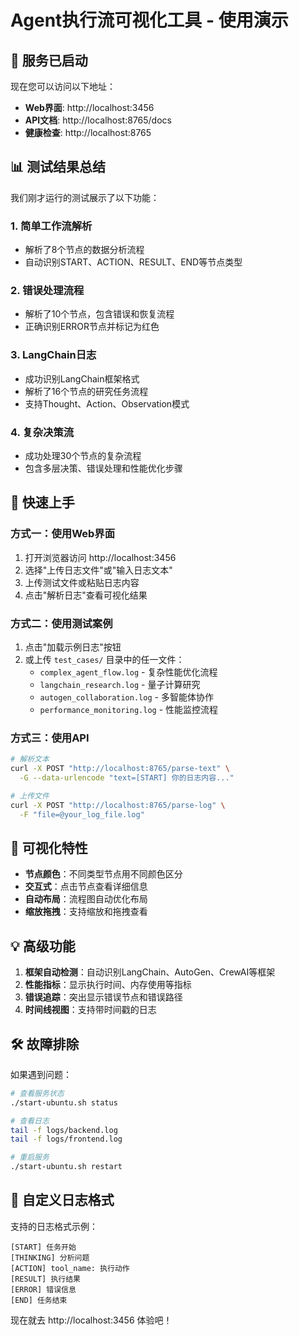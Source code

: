 # Agent执行流可视化工具 - 使用演示

## 🚀 服务已启动

现在您可以访问以下地址：

- **Web界面**: http://localhost:3456
- **API文档**: http://localhost:8765/docs
- **健康检查**: http://localhost:8765

## 📊 测试结果总结

我们刚才运行的测试展示了以下功能：

### 1. 简单工作流解析
- 解析了8个节点的数据分析流程
- 自动识别START、ACTION、RESULT、END等节点类型

### 2. 错误处理流程
- 解析了10个节点，包含错误和恢复流程
- 正确识别ERROR节点并标记为红色

### 3. LangChain日志
- 成功识别LangChain框架格式
- 解析了16个节点的研究任务流程
- 支持Thought、Action、Observation模式

### 4. 复杂决策流
- 成功处理30个节点的复杂流程
- 包含多层决策、错误处理和性能优化步骤

## 🎯 快速上手

### 方式一：使用Web界面

1. 打开浏览器访问 http://localhost:3456
2. 选择"上传日志文件"或"输入日志文本"
3. 上传测试文件或粘贴日志内容
4. 点击"解析日志"查看可视化结果

### 方式二：使用测试案例

1. 点击"加载示例日志"按钮
2. 或上传 `test_cases/` 目录中的任一文件：
   - `complex_agent_flow.log` - 复杂性能优化流程
   - `langchain_research.log` - 量子计算研究
   - `autogen_collaboration.log` - 多智能体协作
   - `performance_monitoring.log` - 性能监控流程

### 方式三：使用API

```bash
# 解析文本
curl -X POST "http://localhost:8765/parse-text" \
  -G --data-urlencode "text=[START] 你的日志内容..."

# 上传文件
curl -X POST "http://localhost:8765/parse-log" \
  -F "file=@your_log_file.log"
```

## 🎨 可视化特性

- **节点颜色**：不同类型节点用不同颜色区分
- **交互式**：点击节点查看详细信息
- **自动布局**：流程图自动优化布局
- **缩放拖拽**：支持缩放和拖拽查看

## 💡 高级功能

1. **框架自动检测**：自动识别LangChain、AutoGen、CrewAI等框架
2. **性能指标**：显示执行时间、内存使用等指标
3. **错误追踪**：突出显示错误节点和错误路径
4. **时间线视图**：支持带时间戳的日志

## 🛠️ 故障排除

如果遇到问题：

```bash
# 查看服务状态
./start-ubuntu.sh status

# 查看日志
tail -f logs/backend.log
tail -f logs/frontend.log

# 重启服务
./start-ubuntu.sh restart
```

## 📝 自定义日志格式

支持的日志格式示例：

```
[START] 任务开始
[THINKING] 分析问题
[ACTION] tool_name: 执行动作
[RESULT] 执行结果
[ERROR] 错误信息
[END] 任务结束
```

现在就去 http://localhost:3456 体验吧！ 